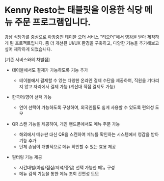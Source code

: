 # Kenny Resto는 태블릿을 이용한 식당 메뉴 주문 프로그램입니다.

강남 식당가를 중심으로 확장중인 테이블 오더 서비스 "티오더"에서 영감을 받아 제작하게 된 프로젝트입니다.
좀 더 개선된 UI/UX 환경을 구축하고, 다양한 기능을 추가해보고 싶어 제작하게 되었습니다.

[기존 서비스와의 차별점]

* 테이블에서도 결제가 가능하도록 기능 추가
  * 테이블에서 결제할 수 있는 다양한 온라인 결제 수단을 제공하여, 직원을 기다리지 않고 자리에서 결제 가능 (계산대 직접 결제도 가능)

* 한국어/영어 선택 가능
  * 언어 선택이 가능하도록 구성하여, 외국인들도 쉽게 사용할 수 있도록 편의성 도모

* QR 스캔 기능을 제공하여, 개인 핸드폰에서도 메뉴 주문 가능
  * 해외에서 메뉴판 대신 QR을 스캔하여 메뉴를 확인하는 시스템에서 영감을 받아 기능 추가
  * 단체 손님이 개별적으로 메뉴 확인할 수 있는 효용 제공

* 필터링 기능 제공
  * 시간대별(아침/점심/저녁/종일) 선택 가능한 메뉴 구성
  * 메뉴 검색 기능을 통한 메뉴 조회 간편성 도모
